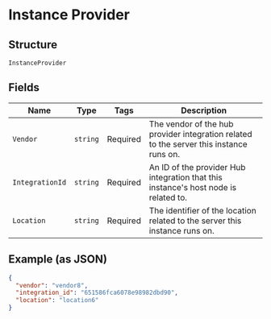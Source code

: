 
# Instance Provider

## Structure

`InstanceProvider`

## Fields

| Name | Type | Tags | Description |
|  --- | --- | --- | --- |
| `Vendor` | `string` | Required | The vendor of the hub provider integration related to the server this instance runs on. |
| `IntegrationId` | `string` | Required | An ID of the provider Hub integration that this instance's host node is related to. |
| `Location` | `string` | Required | The identifier of the location related to the server this instance runs on. |

## Example (as JSON)

```json
{
  "vendor": "vendor8",
  "integration_id": "651586fca6078e98982dbd90",
  "location": "location6"
}
```

